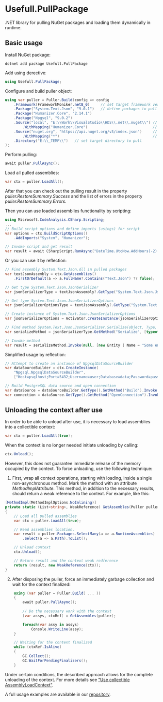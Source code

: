 # Usefull.PullPackage
.NET library for pulling NuGet packages and loading them dynamically in runtime.
## Basic usage
Install NuGet package:
```
dotnet add package Usefull.PullPackage
```
Add using derective:
```cs
using Usefull.PullPackage;
```
Configure and build puller object:
```cs
using var puller = Puller.Build(config => config
    .Framework(FrameworkMoniker.net8_0)     // set target framework version
    .Package("System.Text.Json", "9.0.1")   // define packages to pull
    .Package("Humanizer.Core", "2.14.1")
    .Package("Npgsql", "9.0.2")
    .Source("local", "E:\\Work\\VisualStudio\\HDS\\.net\\.nuget\\") // define local folder source
        .WithMapping("Humanizer.Core")                              // define package which will be pulled from this source
    .Source("nuget.org", "https://api.nuget.org/v3/index.json")     // define nuget.org source
        .WithMapping("*")                                           // all other packages will be pulled from nuget.org
    .Directory("E:\\_TEMP\\")   // set target directory to pull
);
```
Perform pulling:
```cs
await puller.PullAsync();
```
Load all pulled assemblies:
```cs
var ctx = puller.LoadAll();
```
After that you can check out the pulling result in the property *puller.RestoreSummary.Success* and the list of errors in the property *puller.RestoreSummary.Errors*.

Then you can use loaded assemblies functionality by scripting:
```cs
using Microsoft.CodeAnalysis.CSharp.Scripting;
...
// Build script options and define imports (usings) for script
var options = ctx.BuildScriptOptions()
    .AddImports("System", "Humanizer");

// Invoke script and get result
var result = await CSharpScript.RunAsync("DateTime.UtcNow.AddHours(-2).Humanize()", options);
```
Or you can use it by reflection:
```cs
// Find assembly System.Text.Json.dll in pulled packages
var textJsonAssembly = ctx.GetAssemblies()
    .FirstOrDefault(a => a.FullName?.Contains("Text.Json") ?? false);

// Get type System.Text.Json.JsonSerializer
var jsonSerializerType = textJsonAssembly?.GetType("System.Text.Json.JsonSerializer");

// Get type System.Text.Json.JsonSerializerOptions
var jsonSerializerOptionsType = textJsonAssembly?.GetType("System.Text.Json.JsonSerializerOptions");

// Create instance of System.Text.Json.JsonSerializerOptions
var jsonSerializerOptions = Activator.CreateInstance(jsonSerializerOptionsType);

// Find method System.Text.Json.JsonSerializer.Serialize(object, Type, JsonSerializerOptions)
var serializeMethod = jsonSerializerType.GetMethod("Serialize", [typeof(object), typeof(Type), jsonSerializerOptionsType]);

// Invoke method
var result = serializeMethod.Invoke(null, [new Entity { Name = "Some entity", Value = 12 }, typeof(Entity), jsonSerializerOptions]);
```
Simplified usage by reflection:
```cs
// Attempt to create an instance of NpgsqlDataSourceBuilder
var dataSourceBuilder = ctx.CreateInstance(
    "Npgsql.NpgsqlDataSourceBuilder",
    ["Host=psqlhost;Port=5432;Username=user;Database=data;Password=pass"]);

// Build PostgreSQL data source and open connection
var dataSource = dataSourceBuilder.GetType().GetMethod("Build").Invoke(dataSourceBuilder, null);
var connection = dataSource.GetType().GetMethod("OpenConnection").Invoke(dataSource, null);
```
## Unloading the context after use
In order to be able to unload after use, it is necessary to load assemblies into a collectible context:
```cs
var ctx = puller.LoadAll(true);
```
When the context is no longer needed initiate unloading by calling:
```cs
ctx.Unload();
```
However, this does not guarantee immediate release of the memory occupied by the context. To force unloading, use the following technique:

1. First, wrap all context operations, starting with loading, inside a single non-asynchronous method. Mark the method with an attribute *MethodImplAttribute*. This method, in addition to the necessary results, should return a weak reference to the context. For example, like this:
```cs
[MethodImpl(MethodImplOptions.NoInlining)]
private static (List<string>, WeakReference) GetAssembles(Puller puller)
{
    // Load all pulled assemblies
    var ctx = puller.LoadAll(true);

    // Read assemblies location.
    var result = puller.Packages.SelectMany(a => a.RuntimeAssemblies)
        .Select(a => a.Path).ToList();

    // Unload context
    ctx.Unload();           

    // Return result and the context weak redference
    return (result, new WeakReference(ctx));
}
```
2. After disposing the puller, force an immediately garbage collection and wait for the context finalized:
```cs
    using (var puller = Puller.Build( ... ))
    {
        await puller.PullAsync();
    
        // Do the necessary work with the context
        (var assys, ctxRef) = GetAssembles(puller);

        foreach(var assy in assys)
            Console.WriteLine(assy);
    }

    // Waiting for the context finalized
    while (ctxRef.IsAlive)
    {
        GC.Collect();
        GC.WaitForPendingFinalizers();
    }
```
Under certain conditions, the described approach allows for the complete unloading of the context.
For more details see ["Use collectible AssemblyLoadContext"](https://learn.microsoft.com/en-us/dotnet/standard/assembly/unloadability#use-collectible-assemblyloadcontext).

A full usage examples are available in our [repository](https://github.com/usefull/pull-package/blob/main/Usefull.PullPackage.Sample/Program.cs).
